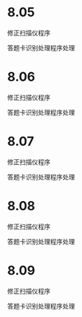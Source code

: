 # 8.05

修正扫描仪程序

答题卡识别处理程序处理

# 8.06

修正扫描仪程序

答题卡识别处理程序处理

# 8.07

修正扫描仪程序

答题卡识别处理程序处理

# 8.08

修正扫描仪程序

答题卡识别处理程序处理

# 8.09

修正扫描仪程序

答题卡识别处理程序处理

